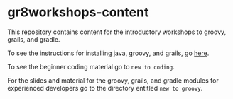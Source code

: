 gr8workshops-content
====================

This repository contains content for the introductory workshops to groovy, grails, and gradle.

To see the instructions for installing java, groovy, and grails, go [here](https://github.com/gr8workshops/gr8workshops-content/wiki/Gr8Ladies-Gr8Workshop-Setup-Instructions]).

To see the beginner coding material go to `new to coding`.

For the slides and material for the groovy, grails, and gradle modules for experienced developers go to the directory entitled  `new to groovy`.
